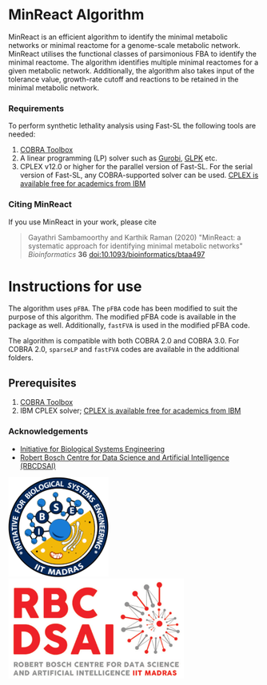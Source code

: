 # MinReact Algorithm

MinReact is an efficient algorithm to identify the minimal metabolic networks or minimal reactome for a genome-scale metabolic network. MinReact utilises the functional classes of parsimonious FBA to identify the minimal reactome. The algorithm identifies multiple minimal reactomes for a given metabolic network. Additionally, the algorithm also takes input of the tolerance value, growth-rate cutoff and reactions to be retained in the minimal metabolic network. 

### Requirements
To perform synthetic lethality analysis using Fast-SL the following tools are needed:
1. [COBRA Toolbox](http://opencobra.github.io/cobratoolbox/)
2. A linear programming (LP) solver such as [Gurobi](http://www.gurobi.com/), [GLPK](https://www.gnu.org/software/glpk/) etc.
3. CPLEX v12.0 or higher for the parallel version of Fast-SL. For the serial version of Fast-SL, any COBRA-supported solver can be used. [CPLEX is available free for academics from IBM](https://ibm.onthehub.com/WebStore/ProductSearchOfferingList.aspx?srch=cplex)

### Citing MinReact
If you use MinReact in your work, please cite
>Gayathri Sambamoorthy and Karthik Raman (2020) "MinReact: a systematic approach for identifying minimal metabolic networks" _Bioinformatics_ **36** [doi:10.1093/bioinformatics/btaa497](https://dx.doi.org/10.1093/bioinformatics/btaa497)



# Instructions for use
The algorithm uses `pFBA`. The `pFBA` code has been modified to suit the purpose of this algorithm. The modified pFBA code is available in the package as well. Additionally, `fastFVA` is used in the modified pFBA code. 

The algorithm is compatible with both COBRA 2.0 and COBRA 3.0. For COBRA 2.0, `sparseLP` and `fastFVA` codes are available in the additional folders.

## Prerequisites
1. [COBRA Toolbox](http://opencobra.github.io/cobratoolbox/)
2. IBM CPLEX solver; [CPLEX is available free for academics from IBM](https://ibm.onthehub.com/WebStore/ProductSearchOfferingList.aspx?srch=cplex)


### Acknowledgements
* [Initiative for Biological Systems Engineering](https://ibse.iitm.ac.in/)
* [Robert Bosch Centre for Data Science and Artificial Intelligence (RBCDSAI)](https://rbcdsai.iitm.ac.in/)

<img title="IBSE logo" src="https://github.com/RBC-DSAI-IITM/rbc-dsai-iitm.github.io/blob/master/images/IBSE_logo.png" height="200" width="200"><img title="RBC-DSAI logo" src="https://github.com/RBC-DSAI-IITM/rbc-dsai-iitm.github.io/blob/master/images/logo.jpg" height="200" width="351">
